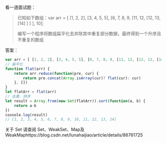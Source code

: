 看一道面试题：

>  已知如下数组：var arr = [ [1, 2, 2], [3, 4, 5, 5], [6, 7, 8, 9, [11, 12, [12, 13, [14] ] ] ], 10];
>
> 编写一个程序将数组扁平化去并除其中重复部分数据，最终得到一个升序且不重复的数组

答案：

```js
var arr = [ [1, 2, 2], [3, 4, 5, 5], [6, 7, 8, 9, [11, 12, [12, 13, [14] ] ] ], 10]
// 扁平化
function flat(arr) {
    return arr.reduce(function(pre, cur) {
        return pre.concat(Array.isArray(cur)? flat(cur): cur)
    }, [])
}
let flatArr = flat(arr)
// 去重、排序
let result = Array.from(new Set(flatArr)).sort(function(a, b) {
    return a-b
})
cosnole.log(result)
// [1, 2, 3, 4, 5, 6, 7, 8, 9, 10, 11, 12, 13, 14]
```

关于 Set 请查阅 Set、WeakSet、Map及WeakMaphttps://blog.csdn.net/lunahaijiao/article/details/86761725